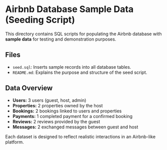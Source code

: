 # Airbnb Database Sample Data (Seeding Script)

This directory contains SQL scripts for populating the Airbnb database with **sample data** for testing and demonstration purposes.

## Files
- `seed.sql`: Inserts sample records into all database tables.
- `README.md`: Explains the purpose and structure of the seed script.

## Data Overview
- **Users:** 3 users (guest, host, admin)
- **Properties:** 2 properties owned by the host
- **Bookings:** 2 bookings linked to users and properties
- **Payments:** 1 completed payment for a confirmed booking
- **Reviews:** 2 reviews provided by the guest
- **Messages:** 2 exchanged messages between guest and host

Each dataset is designed to reflect realistic interactions in an Airbnb-like platform.
